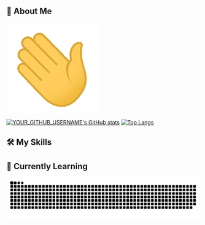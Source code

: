 <!-- Optional: Add a banner image here. Consider a wide image (e.g., 1200x300px). You can create one or use services like Canva. For now, assets/manCoding.png could be used if styled appropriately, or a simple text banner. -->
<!-- ![Banner](./assets/manCoding.png) -->

## 👋 About Me
![Waving Hand](./assets/wave.gif)
<!-- Tell us a bit about yourself! What are you passionate about? What are your key experiences? -->
<!-- You can also place the manCoding.png here if you like: -->
<!-- <img src="./assets/manCoding.png" alt="Coding" width="200"/> -->

<!-- Add your social media links here. Use services like Shields.io (https://shields.io/) or Simple Icons (https://simpleicons.org/) to generate badges. -->
<!-- Example for LinkedIn: [![LinkedIn](https://img.shields.io/badge/LinkedIn-0077B5?style=for-the-badge&logo=linkedin&logoColor=white)](https://www.linkedin.com/in/YOUR_USERNAME/) -->
<!-- Example for Twitter: [![Twitter](https://img.shields.io/badge/Twitter-1DA1F2?style=for-the-badge&logo=twitter&logoColor=white)](https://twitter.com/YOUR_USERNAME) -->

<!-- GitHub Stats -->
[![YOUR_GITHUB_USERNAME's GitHub stats](https://github-readme-stats.vercel.app/api?username=YOUR_GITHUB_USERNAME&show_icons=true&theme=radical)](https://github.com/YOUR_GITHUB_USERNAME)
[![Top Langs](https://github-readme-stats.vercel.app/api/top-langs/?username=YOUR_GITHUB_USERNAME&layout=compact&theme=radical)](https://github.com/YOUR_GITHUB_USERNAME)

## 🛠️ My Skills
<!-- List your skills here. Use services like Skillicons (https://skillicons.dev/) or Shields.io with Devicon (https://shields.io/) -->
<!-- Example using Skillicons: ![My Skills](https://skillicons.dev/icons?i=js,html,css,python,java,go&theme=light) -->
<!-- Example using Shields.io: ![JS](https://img.shields.io/badge/JavaScript-F7DF1E?style=for-the-badge&logo=javascript&logoColor=black) -->

## 🌱 Currently Learning
<!-- What are you learning now? What are your current interests or projects you're excited about? -->

<!-- Fun Element: GitHub Snake or Joke -->
![github contribution snake](https://raw.githubusercontent.com/platane/snk/output/github-contribution-grid-snake.svg?user=YOUR_GITHUB_USERNAME)

<!-- Footer -->
<!-- You can add a footer here, e.g., "Last updated: (date)" or a quote. -->
<!-- Made with ❤️ and GitHub -->
